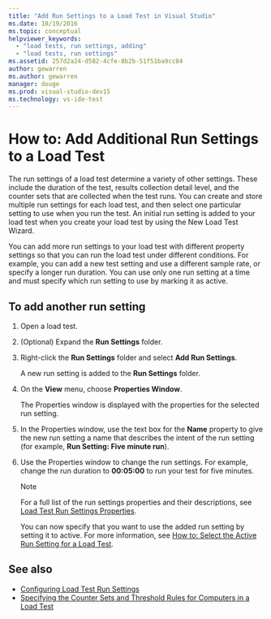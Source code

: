 ```yaml
---
title: "Add Run Settings to a Load Test in Visual Studio"
ms.date: 10/19/2016
ms.topic: conceptual
helpviewer_keywords:
  - "load tests, run settings, adding"
  - "load tests, run settings"
ms.assetid: 257d2a24-d582-4cfe-8b2b-51f51ba9cc84
author: gewarren
ms.author: gewarren
manager: douge
ms.prod: visual-studio-dev15
ms.technology: vs-ide-test
---
```

# How to: Add Additional Run Settings to a Load Test

The run settings of a load test determine a variety of other settings. These include the duration of the test, results collection detail level, and the counter sets that are collected when the test runs. You can create and store multiple run settings for each load test, and then select one particular setting to use when you run the test. An initial run setting is added to your load test when you create your load test by using the New Load Test Wizard.

 You can add more run settings to your load test with different property settings so that you can run the load test under different conditions. For example, you can add a new test setting and use a different sample rate, or specify a longer run duration. You can use only one run setting at a time and must specify which run setting to use by marking it as active.

## To add another run setting

1.  Open a load test.

2.  (Optional) Expand the **Run Settings** folder.

3.  Right-click the **Run Settings** folder and select **Add Run Settings**.

     A new run setting is added to the **Run Settings** folder.

4.  On the **View** menu, choose **Properties Window**.

     The Properties window is displayed with the properties for the selected run setting.

5.  In the Properties window, use the text box for the **Name** property to give the new run setting a name that describes the intent of the run setting (for example, **Run Setting: Five minute run**).

6.  Use the Properties window to change the run settings. For example, change the run duration to **00:05:00** to run your test for five minutes.

    > [!NOTE]
    > For a full list of the run settings properties and their descriptions, see [Load Test Run Settings Properties](../test/load-test-run-settings-properties.md).

     You can now specify that you want to use the added run setting by setting it to active. For more information, see [How to: Select the Active Run Setting for a Load Test](../test/how-to-select-the-active-run-setting-for-a-load-test.md).

## See also

- [Configuring Load Test Run Settings](../test/configure-load-test-run-settings.md)
- [Specifying the Counter Sets and Threshold Rules for Computers in a Load Test](../test/specify-counter-sets-and-threshold-rules-for-load-testing.md)